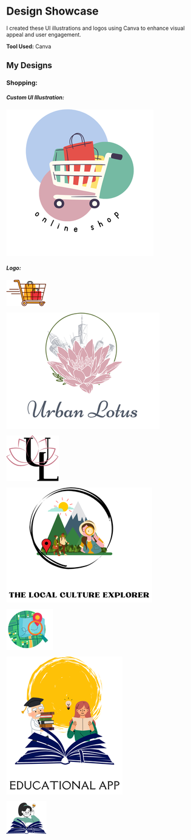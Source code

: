 # Design Showcase


I created these  UI illustrations and logos using Canva to enhance visual appeal and user engagement.


**Tool Used:** Canva


## My Designs


### Shopping:


##### Custom UI Illustration:


![Shopping Website](https://github.com/rizul2613/Rizul_portfolio/blob/main/shopping%20app.png?raw=true)


##### Logo:


![shopping_logo](https://github.com/rizul2613/Rizul_portfolio/blob/main/shoppinglogo.png?raw=true)


![urban_lotus](https://github.com/rizul2613/Rizul_portfolio/blob/main/Urban%20Lotus.png?raw=true)


![urban_lotuslogo](https://github.com/rizul2613/Rizul_portfolio/blob/main/urban%20lotus%20logo.png?raw=true)


![local_explorer_app](https://github.com/rizul2613/Rizul_portfolio/blob/main/Local%20explorer%20app.png?raw=true)


![local_app_logo](https://github.com/rizul2613/Rizul_portfolio/blob/main/locallogo.png?raw=true)


![educational_app](https://github.com/rizul2613/Rizul_portfolio/blob/main/educational%20app.png?raw=true)


![edu_logo](https://github.com/rizul2613/Rizul_portfolio/blob/main/edulogo.png?raw=true)
